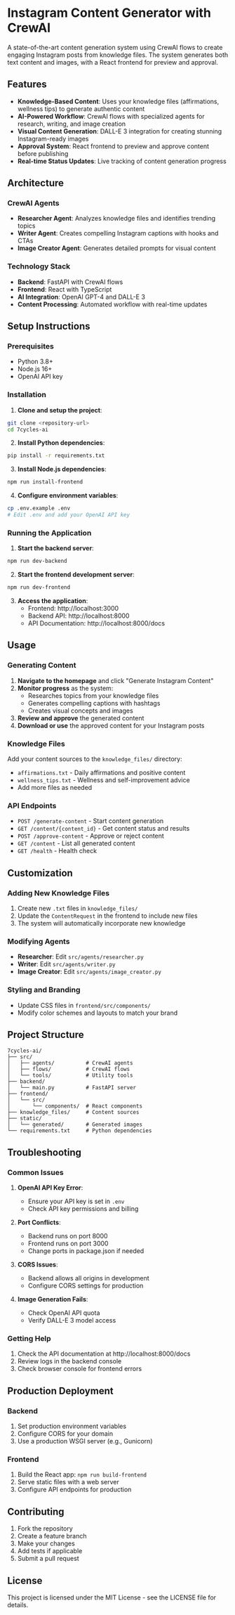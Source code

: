 # Instagram Content Generator with CrewAI

A state-of-the-art content generation system using CrewAI flows to create engaging Instagram posts from knowledge files. The system generates both text content and images, with a React frontend for preview and approval.

## Features

- **Knowledge-Based Content**: Uses your knowledge files (affirmations, wellness tips) to generate authentic content
- **AI-Powered Workflow**: CrewAI flows with specialized agents for research, writing, and image creation
- **Visual Content Generation**: DALL-E 3 integration for creating stunning Instagram-ready images
- **Approval System**: React frontend to preview and approve content before publishing
- **Real-time Status Updates**: Live tracking of content generation progress

## Architecture

### CrewAI Agents
- **Researcher Agent**: Analyzes knowledge files and identifies trending topics
- **Writer Agent**: Creates compelling Instagram captions with hooks and CTAs
- **Image Creator Agent**: Generates detailed prompts for visual content

### Technology Stack
- **Backend**: FastAPI with CrewAI flows
- **Frontend**: React with TypeScript
- **AI Integration**: OpenAI GPT-4 and DALL-E 3
- **Content Processing**: Automated workflow with real-time updates

## Setup Instructions

### Prerequisites
- Python 3.8+
- Node.js 16+
- OpenAI API key

### Installation

1. **Clone and setup the project**:
```bash
git clone <repository-url>
cd 7cycles-ai
```

2. **Install Python dependencies**:
```bash
pip install -r requirements.txt
```

3. **Install Node.js dependencies**:
```bash
npm run install-frontend
```

4. **Configure environment variables**:
```bash
cp .env.example .env
# Edit .env and add your OpenAI API key
```

### Running the Application

1. **Start the backend server**:
```bash
npm run dev-backend
```

2. **Start the frontend development server**:
```bash
npm run dev-frontend
```

3. **Access the application**:
   - Frontend: http://localhost:3000
   - Backend API: http://localhost:8000
   - API Documentation: http://localhost:8000/docs

## Usage

### Generating Content

1. **Navigate to the homepage** and click "Generate Instagram Content"
2. **Monitor progress** as the system:
   - Researches topics from your knowledge files
   - Generates compelling captions with hashtags
   - Creates visual concepts and images
3. **Review and approve** the generated content
4. **Download or use** the approved content for your Instagram posts

### Knowledge Files

Add your content sources to the `knowledge_files/` directory:
- `affirmations.txt` - Daily affirmations and positive content
- `wellness_tips.txt` - Wellness and self-improvement advice
- Add more files as needed

### API Endpoints

- `POST /generate-content` - Start content generation
- `GET /content/{content_id}` - Get content status and results
- `POST /approve-content` - Approve or reject content
- `GET /content` - List all generated content
- `GET /health` - Health check

## Customization

### Adding New Knowledge Files
1. Create new `.txt` files in `knowledge_files/`
2. Update the `ContentRequest` in the frontend to include new files
3. The system will automatically incorporate new knowledge

### Modifying Agents
- **Researcher**: Edit `src/agents/researcher.py`
- **Writer**: Edit `src/agents/writer.py`
- **Image Creator**: Edit `src/agents/image_creator.py`

### Styling and Branding
- Update CSS files in `frontend/src/components/`
- Modify color schemes and layouts to match your brand

## Project Structure

```
7cycles-ai/
├── src/
│   ├── agents/          # CrewAI agents
│   ├── flows/           # CrewAI flows
│   └── tools/           # Utility tools
├── backend/
│   └── main.py          # FastAPI server
├── frontend/
│   └── src/
│       └── components/  # React components
├── knowledge_files/     # Content sources
├── static/
│   └── generated/       # Generated images
└── requirements.txt     # Python dependencies
```

## Troubleshooting

### Common Issues

1. **OpenAI API Key Error**:
   - Ensure your API key is set in `.env`
   - Check API key permissions and billing

2. **Port Conflicts**:
   - Backend runs on port 8000
   - Frontend runs on port 3000
   - Change ports in package.json if needed

3. **CORS Issues**:
   - Backend allows all origins in development
   - Configure CORS settings for production

4. **Image Generation Fails**:
   - Check OpenAI API quota
   - Verify DALL-E 3 model access

### Getting Help

1. Check the API documentation at http://localhost:8000/docs
2. Review logs in the backend console
3. Check browser console for frontend errors

## Production Deployment

### Backend
1. Set production environment variables
2. Configure CORS for your domain
3. Use a production WSGI server (e.g., Gunicorn)

### Frontend
1. Build the React app: `npm run build-frontend`
2. Serve static files with a web server
3. Configure API endpoints for production

## Contributing

1. Fork the repository
2. Create a feature branch
3. Make your changes
4. Add tests if applicable
5. Submit a pull request

## License

This project is licensed under the MIT License - see the LICENSE file for details.